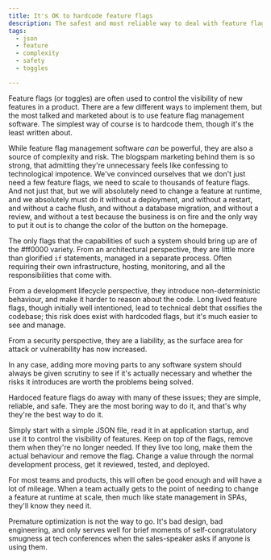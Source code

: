 ```yaml
---
title: It's OK to hardcode feature flags
description: The safest and most reliable way to deal with feature flags is to hardcode them
tags:
  - json
  - feature
  - complexity
  - safety
  - toggles

---
```


Feature flags (or toggles) are often used to control the visibility of new features in a product. There are a few different ways to implement them, but the most talked and marketed about is to use feature flag management software. The simplest way of course is to hardcode them, though it's the least written about. 

While feature flag management software _can_ be powerful, they are also a source of complexity and risk. The blogspam marketing behind them is so strong, that admitting they're unnecessary feels like confessing to technological impotence. We've convinced ourselves that we don't just need a few feature flags, we need to scale to thousands of feature flags. And not just that, but we will absolutely need to change a feature at runtime, and we absolutely must do it without a deployment, and without a restart, and without a cache flush, and without a database migration, and without a review, and without a test because the business is on fire and the only way to put it out is to change the color of the button on the homepage. 

The only flags that the capabilities of such a system should bring up are of the #ff0000 variety. From an architectural perspective, they are little more than glorified `if` statements, managed in a separate process. Often requiring their own infrastructure, hosting, monitoring, and all the responsibilities that come with. 

From a development lifecycle perspective, they introduce non-deterministic behaviour, and make it harder to reason about the code. Long lived feature flags, though initially well intentioned, lead to technical debt that ossifies the codebase; this risk does exist with hardcoded flags, but it's much easier to see and manage.

From a security perspective, they are a liability, as the surface area for attack or vulnerability has now increased. 

In any case, adding more moving parts to any software system should always be given scrutiny to see if it's actually necessary and whether the risks it introduces are worth the problems being solved.

Hardoced feature flags do away with many of these issues; they are simple, reliable, and safe. They are the most boring way to do it, and that's why they're the best way to do it.

Simply start with a simple JSON file, read it in at application startup, and use it to control the visibility of features. Keep on top of the flags, remove them when they're no longer needed. If they live too long, make them the actual behaviour and remove the flag. Change a value through the normal development process, get it reviewed, tested, and deployed.  

For most teams and products, this will often be good enough and will have a lot of mileage. When a team actually gets to the point of needing to change a feature at runtime at scale, then much like state management in SPAs, they'll know they need it. 

Premature optimization is not the way to go. It's bad design, bad engineering, and only serves well for brief moments of self-congratulatory smugness at tech conferences when the sales-speaker asks if anyone is using them.
